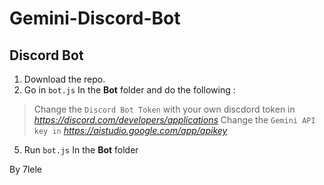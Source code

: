 # Gemini-Discord-Bot
Discord Bot
---
1. Download the repo.
2. Go in `bot.js` In the **Bot** folder and do the following :
 >Change the `Discord Bot Token` with your own discdord token in *https://discord.com/developers/applications*
 >Change the `Gemini API key in` *https://aistudio.google.com/app/apikey*
5. Run `bot.js` In the **Bot** folder






By 7lele 
